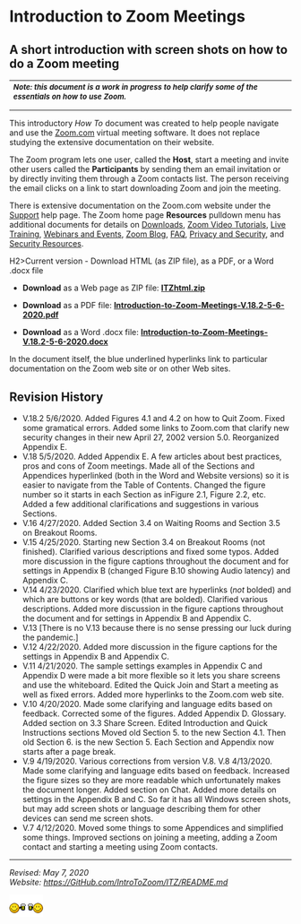 
<H1>Introduction to Zoom Meetings</H1>
<P></P>

<H2>A short introduction with screen shots on how to do a Zoom meeting</H2>
<table>
<tr>
<td>
<FONT SIZE=-1>
<b><I>Note: this document is a work in progress to help clarify some of the essentials on how to use Zoom.</I></b>
<p></p>
</FONT>
</TD>
</TR>
</Table>

This introductory <I>How To</I> document was created to help people navigate and use the <A HREF="Zoom.com">Zoom.com</A> virtual meeting software. It does not replace studying the extensive documentation on their website. 
<P></P>

The Zoom program lets one user, called the <B>Host</B>, start a meeting and invite other users called the <B>Participants</B> by sending them an email invitation or by directly inviting them through a Zoom contacts list. The person receiving the email clicks on a link to start downloading Zoom and join the 
meeting. 


There is extensive documentation on the Zoom.com website under the
<A HREF="https://support.zoom.us/hc/en-us?flash_digest=f7974147c2b29a68a2eb7cab563d00c68b6325d7">
Support</A> help page. The Zoom home page <B>Resources</B> pulldown menu has 
additional documents for details on 
<A HREF="https://us04web.zoom.us/download#client_4meeting">Downloads</A>, 
<A HREF="https://support.zoom.us/hc/en-us/articles/206618765-Zoom-Video-Tutorials">Zoom Video Tutorials</A>, 
<A HREF="https://us04web.zoom.us/livetraining">Live Training</A>,
<A HREF="">Webinars and Events</A>,
<A HREF="https://us04web.zoom.us/events">Zoom Blog</A>,
<A HREF="https://support.zoom.us/hc/en-us/articles/206175806-Top-Questions?flash_digest=92a63c466c9f4bc8b1ed439f89835ce3893f3ba5">FAQ</A>,
<A HREF="https://us04web.zoom.us/docs/ent/privacy-and-security.html">Privacy and Security</A>, and
<A HREF="https://us04web.zoom.us/security">Security Resources</A>.
<P></P>

H2>Current version - Download HTML (as ZIP file), as a PDF, or a Word .docx file</H2>
<UL>
<LI><B>Download</B> as a Web page as ZIP file: <A HREF="ITZhtml.zip">
<B>ITZhtml.zip</B></A>
<P>

<LI><B>Download</B> as a PDF file: <A HREF="Introduction-to-Zoom-Meetings-V.18.2-5-6-2020.pdf">
<B>Introduction-to-Zoom-Meetings-V.18.2-5-6-2020.pdf</B></A>
<P>

<LI><B>Download</B> as a Word .docx file: <A HREF="Introduction-to-Zoom-Meetings-V.18.2-5-6-2020.docx">
<B>Introduction-to-Zoom-Meetings-V.18.2-5-6-2020.docx</B></A>
</UL>

In the document itself, the blue underlined hyperlinks link to 
particular documentation on the Zoom web site or on other Web sites. 



<H2>Revision History</H2>
<UL>

<LI> V.18.2 5/6/2020. Added Figures 4.1 and 4.2 on how to Quit Zoom. Fixed some gramatical errors. Added some links to Zoom.com that clarify new security changes in their new April 27, 2002 version 5.0. Reorganized Appendix E.

<LI> V.18 5/5/2020. Added Appendix E. A few articles about best practices, pros and cons of Zoom meetings. Made all of the Sections and Appendices hyperlinked (both in the Word and Website versions) so it is easier to navigate from  the Table of Contents. Changed the figure number so it starts in each Section as inFigure 2.1, Figure 2.2, etc. Added a few additional clarifications and suggestions in various Sections.

<LI> V.16 4/27/2020. Added Section 3.4 on Waiting Rooms and Section 3.5 on Breakout Rooms.

<LI> V.15 4/25/2020. Starting new Section 3.4 on Breakout Rooms (not finished). Clarified various descriptions and fixed some typos. Added more discussion in the figure captions throughout the document and for settings in Appendix B (changed Figure B.10 showing Audio latency) and Appendix C.

<LI> V.14 4/23/2020. Clarified which blue text are hyperlinks (<I>not</I> bolded) and which are buttons or key words (that are bolded). Clarified various descriptions. Added more discussion in the figure captions throughout the document and for settings in Appendix B and Appendix C. 

<LI> V.13 [There is no V.13 because there is no sense pressing our luck during the pandemic.]

<LI> V.12 4/22/2020. Added more discussion in the figure captions for the 
settings in Appendix B and Appendix C.  

<LI> V.11 4/21/2020. The sample settings examples in Appendix C and Appendix D were made a bit more flexible so it lets you share screens and use the whiteboard. Edited the Quick Join and Start a meeting as well as fixed errors. Added more hyperlinks to the Zoom.com web site.

<LI> V.10 4/20/2020. Made some clarifying and language edits based on feedback. Corrected some of the figures. Added Appendix D. Glossary. Added section on 3.3 Share Screen. Edited Introduction and Quick Instructions sections Moved old Section 5. to the new Section 4.1. Then old Section 6. is the new Section 5. Each Section and Appendix now starts after a page break.

<LI> V.9 4/19/2020. Various corrections from version V.8. V.8 4/13/2020. Made some clarifying and language edits based on feedback. Increased the figure sizes so they are more readable which unfortunately makes the document longer. Added section on Chat. Added more details on settings in the Appendix B and C. So far it has all Windows screen shots, but may add screen shots or language describing them for other devices can send me screen shots.

<LI> V.7 4/12/2020. Moved some things to some Appendices and simplified some things. Improved sections on joining a meeting, adding a Zoom contact and starting a meeting using Zoom contacts. 

</UL>

----------


<address>

<Address>
<I>Revised: May 7, 2020</I><BR>
Website: <A HREF="https://GitHub.com/IntroToZoom/ITZ/README.md">https://GitHub.com/IntroToZoom/ITZ/README.md</A>
<P>
<img src="icon-beerbuddies10.gif"></img>
</Address>


</HTML>
